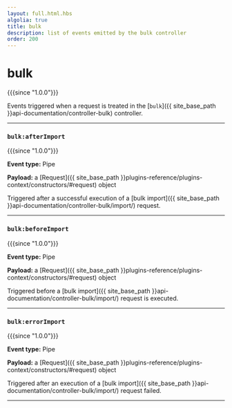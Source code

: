```yaml
---
layout: full.html.hbs
algolia: true
title: bulk
description: list of events emitted by the bulk controller
order: 200
---
```


# bulk

{{{since "1.0.0"}}}

Events triggered when a request is treated in the [`bulk`]({{ site_base_path }}api-documentation/controller-bulk) controller.

---

### `bulk:afterImport`

{{{since "1.0.0"}}}

**Event type:** Pipe

**Payload:** a [Request]({{ site_base_path }}plugins-reference/plugins-context/constructors/#request) object

Triggered after a successful execution of a [bulk import]({{ site_base_path }}api-documentation/controller-bulk/import/) request.

---

### `bulk:beforeImport`

{{{since "1.0.0"}}}

**Event type:** Pipe

**Payload:** a [Request]({{ site_base_path }}plugins-reference/plugins-context/constructors/#request) object

Triggered before a [bulk import]({{ site_base_path }}api-documentation/controller-bulk/import/) request is executed.

---

### `bulk:errorImport`

{{{since "1.0.0"}}}

**Event type:** Pipe

**Payload:** a [Request]({{ site_base_path }}plugins-reference/plugins-context/constructors/#request) object

Triggered after an execution of a [bulk import]({{ site_base_path }}api-documentation/controller-bulk/import/) request failed.

---
